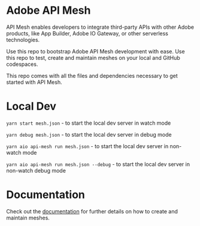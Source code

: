 # Adobe API Mesh

API Mesh enables developers to integrate third-party APIs with other Adobe products, like App Builder, Adobe IO Gateway, or other serverless technologies.

Use this repo to bootstrap Adobe API Mesh development with ease. Use this repo to test, create and maintain meshes on your local and GitHub codespaces.

This repo comes with all the files and dependencies necessary to get started with API Mesh.

# Local Dev

`yarn start mesh.json` - to start the local dev server in watch mode

`yarn debug mesh.json` - to start the local dev server in debug mode

`yarn aio api-mesh run mesh.json` - to start the local dev server in non-watch mode

`yarn aio api-mesh run mesh.json --debug` - to start the local dev server in non-watch debug mode

# Documentation

Check out the [documentation](https://developer.adobe.com/graphql-mesh-gateway/mesh/basic/create-mesh/) for further details on how to create and maintain meshes.
